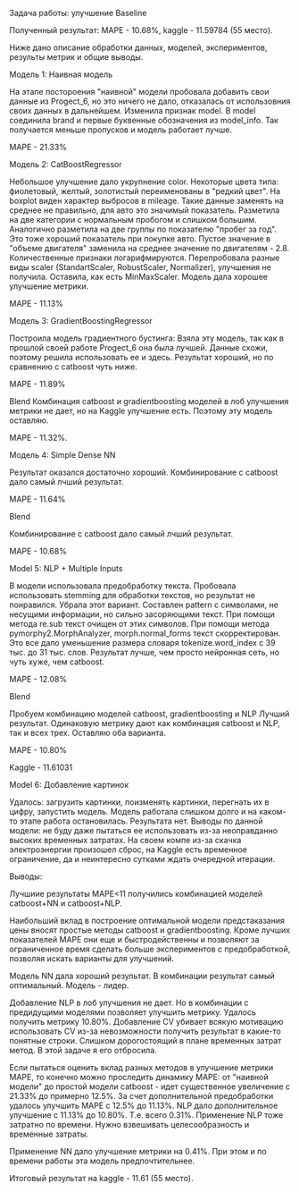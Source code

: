 Задача работы: улучшение Baseline

Полученный результат: MAPE - 10.68%, kaggle - 11.59784 (55 место).

Ниже дано описание обработки данных, моделей, экспериментов, результы метрик и общие выводы.

Модель 1: Наивная модель

На этапе постороения "наивной" модели пробовала добавить свои данные из Progect_6, но это ничего не дало, отказалась от использовния своих данных в дальнейшем.
Изменила признак model. В model соединила brand и первые буквенные обозначения из model_info. Так получается меньше пропусков и модель работает лучше.

MAPE - 21.33%

Модель 2: CatBoostRegressor

Небольшое улучшение дало укрупнение color. Некоторые цвета типа: фиолетовый, желтый, золотистый переименованы в "редкий цвет".
На boxplot виден характер выбросов в mileage. Такие данные заменять на среднее не правильно, для авто это значимый показатель. Разметила на две категории с нормальным пробогом и слишком большим.
Аналогично разметила на две группы по показателю "пробег за год". Это тоже хороший показатель при покупке авто.
Пустое значение в "объеме двигателя" заменила на среднее значение по двигателям - 2.8.
Количественные признаки логарифмируются.
Перепробовала разные виды scaler (StandartScaler, RobustScaler, Normalizer), улучшения не получила. Оставила, как есть MinMaxScaler.
Модель дала хорошее улучшение метрики.

MAPE - 11.13%

Модель 3: GradientBoostingRegressor

Построила модель градиентного бустинга: Взяла эту модель, так как в прошлой своей работе Progect_6 она была лучшей. Данные схожи, поэтому решила использовать ее и здесь.
Результат хороший, но по сравнению с catboost чуть ниже.

MAPE - 11.89%

Blend
Комбинация catboost и gradientboosting моделей в лоб улучшения метрики не дает, но на Kaggle улучшение есть. Поэтому эту модель оставляю.

MAPE - 11.32%.

Модель 4: Simple Dense NN

Результат оказался достаточно хороший. Комбинирование с catboost дало самый лчший результат.

MAPE - 11.64%

Blend

Комбинирование с catboost дало самый лчший результат.

MAPE - 10.68%

Model 5: NLP + Multiple Inputs

В модели использовала предобработку текста.
Пробовала использовать stemming для обработки текстов, но результат не понравился. Убрала этот вариант.
Составлен pattern с символами, не несущими информации, но сильно засоряющими текст. При помощи метода re.sub текст очищен от этих символов.
При помощи метода pymorphy2.MorphAnalyzer, morph.normal_forms текст скорректирован.
Это все дало уменьшение размерa словаря tokenize.word_index с 39 тыс. до 31 тыс. слов.
Результат лучше, чем просто нейронная сеть, но чуть хуже, чем catboost.

MAPE - 12.08%

Blend

Пробуем комбинацию моделей catboost, gradientboosting и NLP
Лучший результат.
Одинаковую метрику дают как комбинация catboost и NLP, так и всех трех. Оставляю оба варианта.

MAPE - 10.80%

Kaggle - 11.61031

Model 6: Добавление картинок

Удалось: загрузить картинки, поизменять картинки, перегнать их в цифру, запустить модель. Модель работала слишком долго и на каком-то этапе работа остановилась. Результата нет. Выводы по данной модели: не буду даже пытаться ее использовать из-за неоправданно высоких временных затратах. На своем компе из-за скачка электроэнергии произошел сброс, на Kaggle есть временное ограничение, да и неинтересно сутками ждать очередной итерации.

Выводы:

Лучшиие результаты MAPE<11 получились комбинацией моделей catboost+NN и catboost+NLP.

Наибольший вклад в построение оптимальной модели предстаказания цены вносят простые методы catboost и gradientboosting. Кроме лучших показателей MAPE они еще и быстродейственны и позволяют за ограниченное время сделать больше экспериментов с предобработкой, позволяя искать варианты для улучшений.

Модель NN дала хороший результат. В комбинации результат самый оптимальный. Модель - лидер.

Добавление NLP в лоб улучшения не дает. Но в комбинации с предидущими моделями позволяет улучшить метрику. Удалось получить метрику 10.80%.
Добавление CV убивает всякую мотивацию использовать CV из-за невозможности получить результат в какие-то понятные строки. Слишком дорогостоящий в плане временных затрат метод. В этой задаче я его отбросила.

Если пытаться оценить вклад разных методов в улучшение метрики MAPE, то конечно можно проследить динамику MAPE: от "наивной модели" до простой модели catboost - идет существенное увеличение c 21.33% до примерно 12.5%. За счет дополнительной предобработки удалось улучшить MAPE с 12.5% до 11.13%. NLP дало дополнительное улучшение с 11.13% до 10.80%. Т.е. всего 0.31%. Применение NLP тоже затратно по времени. Нужно взвешивать целесообразность и временные затраты.

Применение NN дало улучшение метрики на 0.41%. При этом и по времени работы эта модель предпочтительнее.

Итоговый результат на kaggle - 11.61 (55 место).
